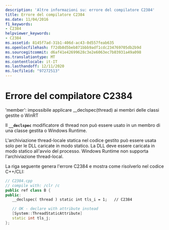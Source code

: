 ```yaml
---
description: 'Altre informazioni su: errore del compilatore C2384'
title: Errore del compilatore C2384
ms.date: 11/04/2016
f1_keywords:
- C2384
helpviewer_keywords:
- C2384
ms.assetid: 8145f7ad-31b1-406d-ac43-0d557feab635
ms.openlocfilehash: f72db8d5beb871bbb9adf1cdc234769705db2b9d
ms.sourcegitcommit: d6af41e42699628c3e2e6063ec7b03931a49a098
ms.translationtype: MT
ms.contentlocale: it-IT
ms.lasthandoff: 12/11/2020
ms.locfileid: "97272513"
---
```

# <a name="compiler-error-c2384"></a>Errore del compilatore C2384

'member': impossibile applicare __declspec(thread) ai membri delle classi gestite o WinRT

Il [](../../cpp/thread.md) **`__declspec`** modificatore di thread non può essere usato in un membro di una classe gestita o Windows Runtime.

L'archiviazione thread-locale statica nel codice gestito può essere usata solo per le DLL caricate in modo statico. La DLL deve essere caricata in modo statico all'avvio del processo. Windows Runtime non supporta l'archiviazione thread-local.

La riga seguente genera l'errore C2384 e mostra come risolverlo nel codice C++/CLI:

```cpp
// C2384.cpp
// compile with: /clr /c
public ref class B {
public:
   __declspec( thread ) static int tls_i = 1;   // C2384

   // OK - declare with attribute instead
   [System::ThreadStaticAttribute]
   static int tls_j;
};
```
